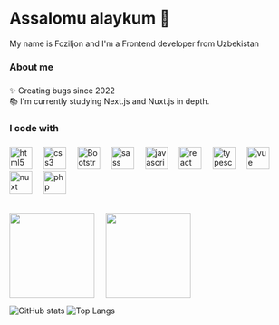 ###

<h1>Assalomu alaykum 👋</h1>
<p align="left">My name is Foziljon and I'm a Frontend developer from Uzbekistan</p>

###

<h3 align="left">About me</h3>

###

<p align="left">✨ Creating bugs since 2022<br>📚 I'm currently studying Next.js and Nuxt.js in depth.</p>

###

<h3 align="left">I code with</h3>

###

<div align="left">
  <img src="https://cdn.jsdelivr.net/gh/devicons/devicon/icons/html5/html5-original.svg" height="40" alt="html5 logo" />
  <img width="12" />
  <img src="https://cdn.jsdelivr.net/gh/devicons/devicon/icons/css3/css3-original.svg" height="40" alt="css3 logo" />
  <img width="12" />
  <img src="https://cdn.jsdelivr.net/gh/devicons/devicon/icons/bootstrap/bootstrap-original.svg" height="40" alt="Bootstrap logo" />
  <img width="12" />
  <img src="https://cdn.jsdelivr.net/gh/devicons/devicon/icons/sass/sass-original.svg" height="40" alt="sass logo" />
  <img width="12" />
  <img src="https://cdn.jsdelivr.net/gh/devicons/devicon/icons/javascript/javascript-original.svg" height="40" alt="javascript logo" />
  <img width="12" />
  <img src="https://cdn.jsdelivr.net/gh/devicons/devicon/icons/react/react-original.svg" height="40" alt="react logo" />
  <img width="12" />
  <img src="https://cdn.jsdelivr.net/gh/devicons/devicon/icons/typescript/typescript-original.svg" height="40" alt="typescript logo" />
  <img width="12" />
  <img src="https://cdn.jsdelivr.net/gh/devicons/devicon/icons/vuejs/vuejs-original.svg" height="40" alt="vue logo" />
  <img width="12" />
  <img src="https://cdn.jsdelivr.net/gh/devicons/devicon/icons/nuxtjs/nuxtjs-original.svg" height="40" alt="nuxt logo" />
  <img width="12" />
  <img src="https://cdn.jsdelivr.net/gh/devicons/devicon/icons/php/php-original.svg" height="40" alt="php logo" />
</div>

<br/>

<p style="display: flex; align-items: center; justify-content: start; gap: 20px;">
  <img src="https://www.codewars.com/users/az1mov_f/badges/large" height="150" />
  <img src="https://leetcard.jacoblin.cool/az1mov_f?theme=dark&font=baloo&ext=contest" height="150" />
</p>

![GitHub stats](https://github-readme-stats.vercel.app/api?username=az1mov-f&count_private=true&show_icons=true&line_height=40&theme=holi)
![Top Langs](https://github-readme-stats.vercel.app/api/top-langs/?username=az1mov-f&langs_count=5&hide=html,cmake&theme=holi)


